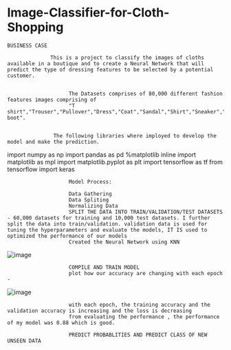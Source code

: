 # Image-Classifier-for-Cloth-Shopping

      
    BUSINESS CASE
    
                  This is a project to classify the images of cloths available in a boutique and to create a Neural Network that will predict the type of dressing features to be selected by a potential customer. 
                  
                        
                        The Datasets comprises of 80,000 different fashion features images comprising of 
                        "T shirt","Trouser","Pullover","Dress","Coat","Sandal","Shirt","Sneaker","Bag","Ankle boot". 
                        
                        
                   The following libraries where imployed to develop the model and make the prediction.
                   
import numpy as np
import pandas as pd
%matplotlib inline
import matplotlib as mpl
import matplotlib.pyplot as plt
import tensorflow as tf
from tensorflow import keras 


                        Model Process:
                        
                        Data Gathering
                        Data Spliting
                        Normalizing Data
                        SPLIT THE DATA INTO TRAIN/VALIDATION/TEST DATASETS - 60,000 datasets for training and 10,000 test datasets. I further split the data into train/validation. validation data is used for tuning the hyperparameters and evaluate the models, IT IS used to optimized the performance of our models
                        Created the Neural Network using KNN

![image](https://user-images.githubusercontent.com/64482231/196857346-ccaea5b1-1ea3-40be-9cbe-06ab63a28918.png)



                        COMPILE AND TRAIN MODEL
                        plot how our accuracy are changing with each epoch - 

![image](https://user-images.githubusercontent.com/64482231/196857283-28780eba-1cd6-4ea5-b8a2-90fa94c46b5d.png)



                        with each epoch, the training accuracy and the validation accuracy is increasing and the loss is decreasing
                        from evaluating the performance , the performance of my model was 0.88 which is good. 
                        
                        PREDICT PROBABLITIES AND PREDICT CLASS OF NEW UNSEEN DATA
                        
